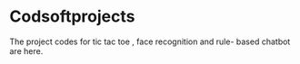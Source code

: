 # Codsoftprojects
The project codes for tic tac toe , face recognition and rule- based chatbot are here.
